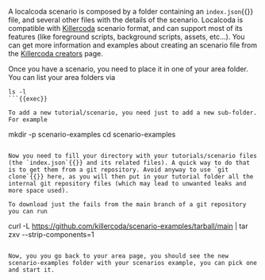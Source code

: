 A localcoda scenario is composed by a folder containing an `index.json`{{}} file, and several other files with the details of the scenario. Localcoda is compatible with [Killercoda](https://killercoda.com/creators) scenario format, and can support most of its features (like foreground scripts, background scripts, assets, etc...). You can get more information and examples about creating an scenario file from the [Killercoda creators](https://killercoda.com/creators) page.

Once you have a scenario, you need to place it in one of your area folder. You can list your area folders via

```
ls -l
```{{exec}}

To add a new tutorial/scenario, you need just to add a new sub-folder. For example

```
mkdir -p scenario-examples
cd scenario-examples
```{{exec}}

Now you need to fill your directory with your tutorials/scenario files (the `index.json`{{}} and its related files). A quick way to do that is to get them from a git repository. Avoid anyway to use `git clone`{{}} here, as you will then put in your tutorial folder all the internal git repository files (which may lead to unwanted leaks and more space used).

To download just the fails from the main branch of a git repository you can run

```
curl -L https://github.com/killercoda/scenario-examples/tarball/main | tar zxv --strip-components=1
```{{exec}}

Now, you you go back to your area page, you should see the new scenario-examples folder with your scenarios example, you can pick one and start it.
